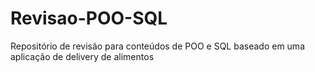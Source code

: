 # Revisao-POO-SQL
Repositório de revisão para conteúdos de POO e SQL baseado em uma aplicação de delivery de alimentos
